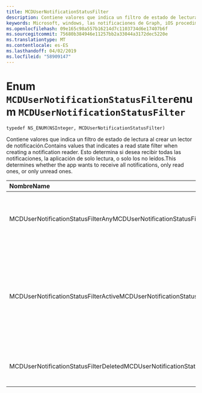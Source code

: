 ```yaml
---
title: MCDUserNotificationStatusFilter
description: Contiene valores que indica un filtro de estado de lectura al crear un lector de notificación. Esto determina si desea recibir todas las notificaciones, la aplicación de solo lectura, o solo los no leídos.
keywords: Microsoft, windows, las notificaciones de Graph, iOS procedimientos, procedimientos iPhone
ms.openlocfilehash: 09e165c98a557b16214d7c1103734d6e17407b6f
ms.sourcegitcommit: 75680b384946e11257bb2a33044a3172dec5220e
ms.translationtype: MT
ms.contentlocale: es-ES
ms.lasthandoff: 04/02/2019
ms.locfileid: "58909147"
---
```

# <a name="enum-mcdusernotificationstatusfilter"></a><span data-ttu-id="69c22-105">Enum `MCDUserNotificationStatusFilter`</span><span class="sxs-lookup"><span data-stu-id="69c22-105">enum `MCDUserNotificationStatusFilter`</span></span>

```
typedef NS_ENUM(NSInteger, MCDUserNotificationStatusFilter)
```

<span data-ttu-id="69c22-106">Contiene valores que indica un filtro de estado de lectura al crear un lector de notificación.</span><span class="sxs-lookup"><span data-stu-id="69c22-106">Contains values that indicates a read state filter when creating a notification reader.</span></span> <span data-ttu-id="69c22-107">Esto determina si desea recibir todas las notificaciones, la aplicación de solo lectura, o solo los no leídos.</span><span class="sxs-lookup"><span data-stu-id="69c22-107">This determines whether the app wants to receive all notifications, only read ones, or only unread ones.</span></span> 

|<span data-ttu-id="69c22-108">Nombre</span><span class="sxs-lookup"><span data-stu-id="69c22-108">Name</span></span> | <span data-ttu-id="69c22-109">Valor</span><span class="sxs-lookup"><span data-stu-id="69c22-109">Value</span></span> | <span data-ttu-id="69c22-110">Descripción</span><span class="sxs-lookup"><span data-stu-id="69c22-110">Description</span></span> |
|:-- |:-- |:-- |
|   <span data-ttu-id="69c22-111">MCDUserNotificationStatusFilterAny</span><span class="sxs-lookup"><span data-stu-id="69c22-111">MCDUserNotificationStatusFilterAny</span></span> | <span data-ttu-id="69c22-112">0</span><span class="sxs-lookup"><span data-stu-id="69c22-112">0</span></span>| <span data-ttu-id="69c22-113">Incluir todas las notificaciones, independientemente del valor de estado.</span><span class="sxs-lookup"><span data-stu-id="69c22-113">Include all notifications regardless of status value.</span></span> |
|   <span data-ttu-id="69c22-114">MCDUserNotificationStatusFilterActive</span><span class="sxs-lookup"><span data-stu-id="69c22-114">MCDUserNotificationStatusFilterActive</span></span> |<span data-ttu-id="69c22-115">1</span><span class="sxs-lookup"><span data-stu-id="69c22-115">1</span></span>| <span data-ttu-id="69c22-116">Incluyen las notificaciones que están activas y persisten en el almacén de notificación de plataforma de dispositivos conectados.</span><span class="sxs-lookup"><span data-stu-id="69c22-116">Include notifications that are active and persisted in Connected Devices Platform notification store.</span></span> |
|   <span data-ttu-id="69c22-117">MCDUserNotificationStatusFilterDeleted</span><span class="sxs-lookup"><span data-stu-id="69c22-117">MCDUserNotificationStatusFilterDeleted</span></span> | <span data-ttu-id="69c22-118">2</span><span class="sxs-lookup"><span data-stu-id="69c22-118">2</span></span>| <span data-ttu-id="69c22-119">Incluir solo las notificaciones eliminadas.</span><span class="sxs-lookup"><span data-stu-id="69c22-119">Include deleted notifications only.</span></span>|